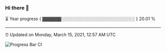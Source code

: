 ### Hi there 👋

⏳ Year progress { ▓▓▓▓▓▓░░░░░░░░░░░░░░░░░░░░░░░░ } 20.01 %

---

⏰ Updated on Monday, March 15, 2021, 12:57 AM UTC

![Progress Bar CI](https://github.com/arthurbuhl/arthurbuhl/workflows/Progress%20Bar%20CI/badge.svg)
